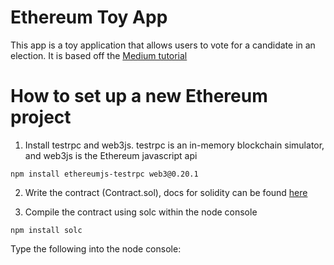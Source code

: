 # Ethereum Toy App

This app is a toy application that allows users to vote for a candidate in an election. It is based off the [Medium tutorial](https://medium.com/@mvmurthy/full-stack-hello-world-voting-ethereum-dapp-tutorial-part-1-40d2d0d807c2)


# How to set up a new Ethereum project

1. Install testrpc and web3js. testrpc is an in-memory
blockchain simulator, and web3js is the Ethereum javascript api

```
npm install ethereumjs-testrpc web3@0.20.1
```

2. Write the contract (Contract.sol), docs for solidity can
be found [here](https://solidity.readthedocs.io/en/develop/)

3. Compile the contract using solc within the node console

```
npm install solc
```

Type the following into the node console: 

```javascript

```